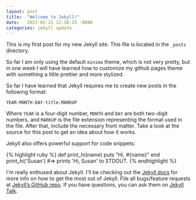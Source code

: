 ```yaml
---
layout: post
title:  "Welcome to Jekyll!"
date:   2023-02-21 12:38:25 -0800
categories: jekyll update
---
```

This is my first post for my new Jekyll site.  This file is located in the `_posts` directory. 

So far I am only using the default `minima` theme, which is not very pretty, but in one week I will have learned how to customize my github pages theme with something a little prettier and more stylized.

So far I have learned that Jekyll requires me to create new posts in the following format:

`YEAR-MONTH-DAY-title.MARKUP`

Where `YEAR` is a four-digit number, `MONTH` and `DAY` are both two-digit numbers, and `MARKUP` is the file extension representing the format used in the file. After that, include the necessary front matter. Take a look at the source for this post to get an idea about how it works.

Jekyll also offers powerful support for code snippets:

{% highlight ruby %}
def print_hi(name)
  puts "Hi, #{name}"
end
print_hi('Susan')
#=> prints 'Hi, Susan' to STDOUT.
{% endhighlight %}

I'm really enthused about Jekyll.  I'll be checking out the [Jekyll docs][jekyll-docs] for more info on how to get the most out of Jekyll. File all bugs/feature requests at [Jekyll’s GitHub repo][jekyll-gh]. If you have questions, you can ask them on [Jekyll Talk][jekyll-talk].

[jekyll-docs]: https://jekyllrb.com/docs/home
[jekyll-gh]:   https://github.com/jekyll/jekyll
[jekyll-talk]: https://talk.jekyllrb.com/
